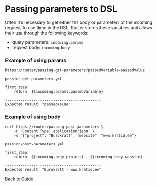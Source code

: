 # Passing parameters to DSL

Often it's necessary to get either the body or parameters of the incoming request, to use them in the DSL. Ruuter stores these variables and allows their use
through the following keywords:

* query parameters: `incoming.params`
* request body: `incoming.body`

### Example of using params

```
https://ruuter/passing-get-parameters?passedVariable=passedValue
```

```
passing-get-parameters.yml
```

```
first_step:
    return: ${incoming.params.passedVariable}
    
--------------------------------------------
Expected result: "passedValue" 
```

### Example of using body

```
curl https://ruuter/passing-post-parameters \
    -H 'Content-Type: application/json' \
    -d '{"project": "Bürokratt", "website": "www.kratid.ee"}'
```

```
passing-post-parameters.yml
```

```        
first_step:
    return: ${incoming.body.project} - ${incoming.body.website}
    
--------------------------------------------
Expected result: "Bürokratt - www.kratid.ee" 
```

[Back to Guide](../GUIDE.md#Writing-DSL-files)
